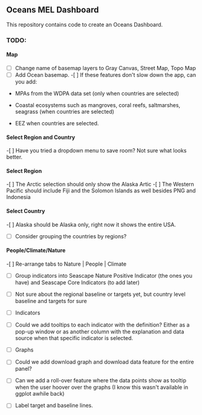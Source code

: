 ## Oceans MEL Dashboard

This repository contains code to create an Oceans Dashboard.

### TODO:

#### Map

-[ ] Change name of basemap layers to Gray Canvas, Street Map, Topo Map
-[ ] Add Ocean basemap. -[ ] If these features don't slow down the app,
can you add:

-   MPAs from the WDPA data set (only when countries are selected)

-   Coastal ecosystems such as mangroves, coral reefs, saltmarshes,
    seagrass (when countries are selected)

-   EEZ when countries are selected.

#### Select Region and Country

\-[ ] Have you tried a dropdown menu to save room? Not sure what looks
better.

#### Select Region

\-[ ] The Arctic selection should only show the Alaska Artic -[ ] The
Western Pacific should include Fiji and the Solomon Islands as well
besides PNG and Indonesia

#### Select Country

\-[ ] Alaska should be Alaska only, right now it shows the entire USA.
-[ ] Consider grouping the countries by regions?

#### People/Climate/Nature

\-[ ] Re-arrange tabs to Nature \| People \| Climate 

-[ ] Group
indicators into Seascape Nature Positive Indicator (the ones you have)
and Seascape Core Indicators (to add later) 

-[ ] Not sure about the
regional baseline or targets yet, but country level baseline and targets
for sure

-[ ] Indicators 

-[ ] Could we add tooltips to each indicator
with the definition? Either as a pop-up window or as another column with
the explanation and data source when that specific indicator is
selected. 

-[ ] Graphs 

-[ ] Could we add download graph and download data
feature for the entire panel? 

-[ ] Can we add a roll-over feature where
the data points show as tooltip when the user hoover over the graphs (I
know this wasn't available in ggplot awhile back) 

-[ ] Label target and
baseline lines.
